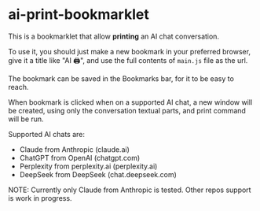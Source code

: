# ai-print-bookmarklet

This is a bookmarklet that allow <b>printing</b> an AI chat conversation.

To use it, you should just make a new bookmark in your preferred browser, give it a title like "AI 🖨", and use the full contents of `main.js` file as the url.

The bookmark can be saved in the Bookmarks bar, for it to be easy to reach.

When bookmark is clicked when on a supported AI chat, a new window will be created, using only the conversation textual parts, and print command will be run.

Supported AI chats are:
 - Claude from Anthropic (claude.ai)
 - ChatGPT from OpenAI (chatgpt.com)
 - Perplexity from perplexity.ai (perplexity.ai)
 - DeepSeek from DeepSeek (chat.deepseek.com)

NOTE: Currently only Claude from Anthropic is tested. Other repos support is work in progress.